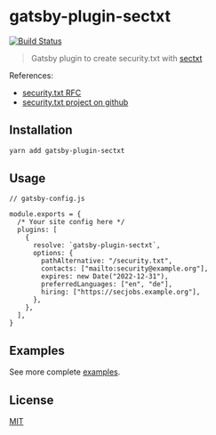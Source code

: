 # gatsby-plugin-sectxt
[![Build Status](https://github.com/hupe1980/sectxt-nodejs/workflows/ci/badge.svg)](https://github.com/hupe1980/sectxt-nodejs/workflows/ci/badge.svg)
> Gatsby plugin to create security.txt with [sectxt](https://github.com/hupe1980/sectxt-nodejs/tree/main/packages/sectxt)

References:
* [security.txt RFC](https://tools.ietf.org/html/draft-foudil-securitytxt)
* [security.txt project on github](https://github.com/securitytxt/security-txt)
## Installation
```bash
yarn add gatsby-plugin-sectxt
```

## Usage
```
// gatsby-config.js

module.exports = {
  /* Your site config here */
  plugins: [
    {
      resolve: `gatsby-plugin-sectxt`,
      options: {
        pathAlternative: "/security.txt",
        contacts: ["mailto:security@example.org"],
        expires: new Date("2022-12-31"),
        preferredLanguages: ["en", "de"],
        hiring: ["https://secjobs.example.org"],
      },
    },
  ],
}
```

## Examples
See more complete [examples](https://github.com/hupe1980/sectxt-nodejs/tree/main/examples).

## License
[MIT](https://github.com/hupe1980/sectxt-nodejs/tree/main/gatsby-plugin-sectxt/LICENSE)